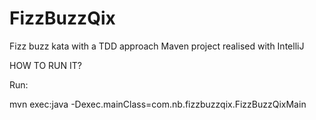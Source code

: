 # FizzBuzzQix
Fizz buzz kata with a TDD approach
Maven project realised with IntelliJ

HOW TO RUN IT?

Run:

mvn exec:java -Dexec.mainClass=com.nb.fizzbuzzqix.FizzBuzzQixMain

